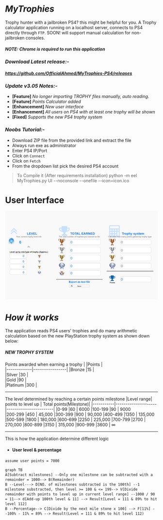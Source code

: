 
# *MyTrophies*

Trophy hunter with a jailbroken PS4? this might be helpful for you. A Trophy calculator application running on a localhost server, connects to PS4 directly through `FTP`. SOON! will support manual calculation for non-jailbroken consoles. 

##### NOTE: Chrome is required to run this application

### *Download Latest release:-*

##### https://github.com/OfficialAhmed/MyTrophies-PS4/releases

### *Update v3.05 Notes:-*

- **[Feature]** *No longer importing TROPHY files manually, auto reading.*
- **[Feature]** *Points Calculator added*
- **[Enhancement]** *New user interface*
- **[Enhancement]** *All users on PS4 with at least one trophy will be shown*
- **[Fixed]** *Supports the new PS4 trophy system*

### *Noobs Tutorial:-*
* Download ZIP file from the provided link and extract the file
* Always run exe as administrator
* Enter PS4 IP/Port
* Click on `Connect`
* Click on `Fetch`
* From the dropdown list pick the desired PS4 account

> To Compile it (After requirements installation)
python -m eel MyTrophies.py UI --noconsole --onefile --icon=icon.ico

# User Interface

![My Trophies v3.05](Screenshot.jpg)


# *How it works*
The application reads PS4 users' trophies and do many arithmetic calculation
based on the new PlayStation trophy system as shown down below:

##### *NEW TROPHY SYSTEM*
Points awarded when earning a trophy
|             |Points   		|	 
|-------------|-----------------|
|Bronze		    |15           |        
|Silver		    |30           |        
|Gold         |90		        |		 
|Platinum     |300	        |	  	
____
The level determined by reaching a certain points milestone
|Level range|	 points to level up | Total points(Milestone)|
|-----------|---------------------|------------------------|
|0-99		    |60                   | 6000
|100-199    |90                 	| 9000   
|200-299    |450                  | 45,000 
|300-399    |900                  | 90,000 
|400-499    |1350                 | 135,000 
|500-599    |1800                 | 180,000 
|600-699    |2250                 | 225,000
|700-799    |2700                 | 270,000
|800-899    |3150                 | 315,000
|900-999    |3600                 | ∞
      
____
This is how the application determine different logic

* #### User level & percentage
`assume user points = 7000`

```mermaid
graph TB
A[Subtract milestones] --Only one milestone can be subtracted with a remainder = 1000--> B(Remainder)
B --Level---> D[NO. of milestones subtracted is the 100th] --1 milestone substracted, then level >= 100 & <= 199--> V[Divide  remainder with points to level up in current level range] --1000 / 90 = 11--> d[Add-up 100th level & 11] --> Result[Level = 111 & 89% to hit level 112]
B --Percentage--> C[Divide by the next mile stone x 100] --> F[11%] --100% - 11% = 89% --> Result(Level = 111 & 89% to hit level 112)
```
